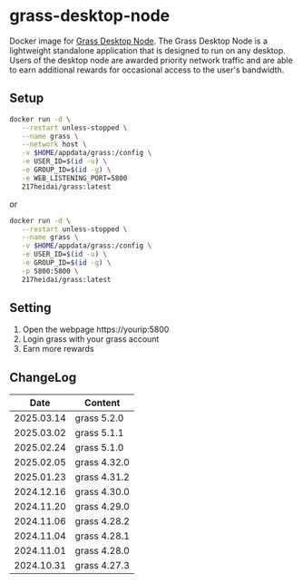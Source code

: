 # grass-desktop-node
Docker image for [Grass Desktop Node](https://app.getgrass.io/register/?referralCode=mym0QmjqhIN89gy). 
The Grass Desktop Node is a lightweight standalone application that is designed to run on any desktop. Users of the desktop node are awarded priority network traffic and are able to earn additional rewards for occasional access to the user's bandwidth.

## Setup
```bash
docker run -d \
   --restart unless-stopped \
   --name grass \
   --network host \
   -v $HOME/appdata/grass:/config \
   -e USER_ID=$(id -u) \
   -e GROUP_ID=$(id -g) \
   -e WEB_LISTENING_PORT=5800
   217heidai/grass:latest
```
or
```bash
docker run -d \
   --restart unless-stopped \
   --name grass \
   -v $HOME/appdata/grass:/config \
   -e USER_ID=$(id -u) \
   -e GROUP_ID=$(id -g) \
   -p 5800:5800 \
   217heidai/grass:latest
```

## Setting
1. Open the webpage https://yourip:5800
2. Login grass with your grass account
3. Earn more rewards

## ChangeLog
| Date      | Content                                                              |
|-----------|----------------------------------------------------------------------|
| 2025.03.14 | grass 5.2.0  |
| 2025.03.02 | grass 5.1.1  |
| 2025.02.24 | grass 5.1.0  |
| 2025.02.05 | grass 4.32.0 |
| 2025.01.23 | grass 4.31.2 |
| 2024.12.16 | grass 4.30.0 |
| 2024.11.20 | grass 4.29.0 |
| 2024.11.06 | grass 4.28.2 |
| 2024.11.04 | grass 4.28.1 |
| 2024.11.01 | grass 4.28.0 |
| 2024.10.31 | grass 4.27.3 |
